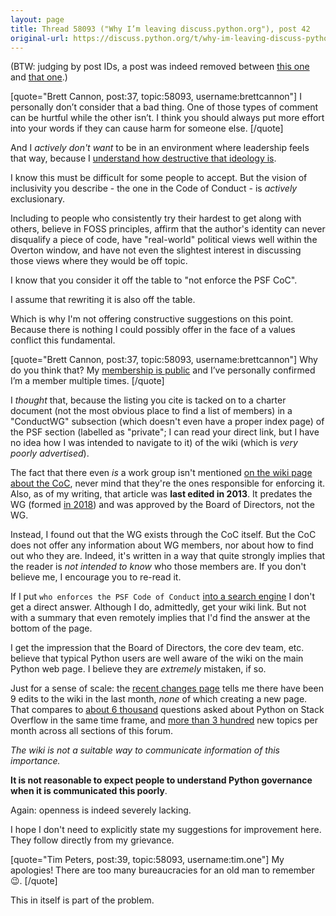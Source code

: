 ```yaml
---
layout: page 
title: Thread 58093 ("Why I’m leaving discuss.python.org"), post 42
original-url: https://discuss.python.org/t/why-im-leaving-discuss-python-org/58093/42
---
```


(BTW: judging by post IDs, a post was indeed removed between [this one](https://discuss.python.org/t/why-im-leaving-discuss-python-org/58093/9) and [that one](https://discuss.python.org/t/why-im-leaving-discuss-python-org/58093/11).)

[quote="Brett Cannon, post:37, topic:58093, username:brettcannon"]
I personally don’t consider that a bad thing. One of those types of comment can be hurtful while the other isn’t. I think you should always put more effort into your words if they can cause harm for someone else.
[/quote]

And I *actively don't want* to be in an environment where leadership feels that way, because I [understand how destructive that ideology is](https://www.thecoddling.com/).

I know this must be difficult for some people to accept. But the vision of inclusivity you describe - the one in the Code of Conduct - is *actively* exclusionary.

Including to people who consistently try their hardest to get along with others, believe in FOSS principles, affirm that the author's identity can never disqualify a piece of code, have "real-world" political views well within the Overton window, and have not even the slightest interest in discussing those views where they would be off topic.

I know that you consider it off the table to "not enforce the PSF CoC".

I assume that rewriting it is also off the table.

Which is why I'm not offering constructive suggestions on this point. Because there is nothing I could possibly offer in the face of a values conflict this fundamental.

[quote="Brett Cannon, post:37, topic:58093, username:brettcannon"]
Why do you think that? My [membership is public](https://wiki.python.org/psf/ConductWG/Charter#List_of_Participants.2FWho_we_are) and I’ve personally confirmed I’m a member multiple times.
[/quote]

I *thought* that, because the listing you cite is tacked on to a charter document (not the most obvious place to find a list of members) in a "ConductWG" subsection (which doesn't even have a proper index page) of the PSF section (labelled as "private"; I can read your direct link, but I have no idea how I was intended to navigate to it) of the wiki (which is *very poorly advertised*).

The fact that there even *is* a work group isn't mentioned [on the wiki page about the CoC](https://wiki.python.org/psf/CodeOfConduct), never mind that they're the ones responsible for enforcing it. Also, as of my writing, that article was **last edited in 2013**. It predates the WG (formed [in 2018](https://www.python.org/psf/workgroups/#code-of-conduct-work-group)) and was approved by the Board of Directors, not the WG.

Instead, I found out that the WG exists through the CoC itself. But the CoC does not offer any information about WG members, nor about how to find out who they are. Indeed, it's written in a way that quite strongly implies that the reader is *not intended to know* who those members are. If you don't believe me, I encourage you to re-read it.

If I put `who enforces the PSF Code of Conduct` [into a search engine](https://duckduckgo.com/?q=who+enforces+the+PSF+Code+of+Conduct) I don't get a direct answer. Although I do, admittedly, get your wiki link. But not with a summary that even remotely implies that I'd find the answer at the bottom of the page.

I get the impression that the Board of Directors, the core dev team, etc. believe that typical Python users are well aware of the wiki on the main Python web page. I believe they are *extremely* mistaken, if so.

Just for a sense of scale: the [recent changes page](https://wiki.python.org/moin/RecentChanges) tells me there have been 9 edits to the wiki in the last month, *none* of which creating a new page. That compares to [about 6 thousand](https://stackoverflow.com/search?q=created%3A30d..+%5Bpython%5D+is%3Aquestion) questions asked about Python on Stack Overflow in the same time frame, and [more than 3 hundred](https://discuss.python.org/) new topics per month across all sections of this forum.

*The wiki is not a suitable way to communicate information of this importance.*

**It is not reasonable to expect people to understand Python governance when it is communicated this poorly**.

Again: openness is indeed severely lacking.

I hope I don't need to explicitly state my suggestions for improvement here. They follow directly from my grievance.

[quote="Tim Peters, post:39, topic:58093, username:tim.one"]
My apologies! There are too many bureaucracies for an old man to remember :wink:.
[/quote]

This in itself is part of the problem.

